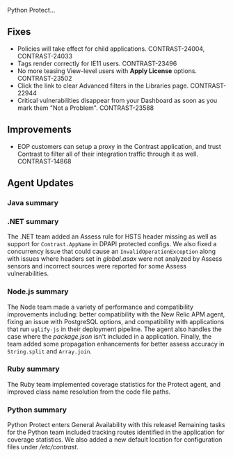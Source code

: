 <!--
title: "Contrast 3.5.3 - June 2018"
description: "Contrast 3.5.3 June 2018"
tags: "3.5.3 June Release Notes"
-->

Python Protect...

## Fixes

* Policies will take effect for child applications. CONTRAST-24004, CONTRAST-24033 
* Tags render correctly for IE11 users. CONTRAST-23496
* No more teasing View-level users with **Apply License** options. CONTRAST-23502
* Click the link to clear Advanced filters in the Libraries page. CONTRAST-22944
* Critical vulnerabilities disappear from your Dashboard as soon as you mark them "Not a Problem". CONTRAST-23588

## Improvements 

* EOP customers can setup a proxy in the Contrast application, and trust Contrast to filter all of their integration traffic through it as well. CONTRAST-14868 


## Agent Updates

### Java summary 


### .NET summary 

The .NET team added an Assess rule for HSTS header missing as well as support for `Contrast.AppName` in DPAPI protected configs. We also fixed a concurrency issue that could cause an `InvalidOperationException` along with issues where headers set in *global.asax* were not analyzed by Assess sensors and incorrect sources were reported for some Assess vulnerabilities. 

### Node.js summary 

The Node team made a variety of performance and compatibility improvements including: better compatibility with the New Relic APM agent, fixing an issue with PostgreSQL options, and compatibility with applications that run `uglify-js` in their deployment pipeline. The agent also handles the case where the *package.json* isn't included in a application. Finally, the team added some propagation enhancements for better assess accuracy in `String.split` and `Array.join`.

### Ruby summary 

The Ruby team implemented coverage statistics for the Protect agent, and improved class name resolution from the code file paths.

### Python summary

Python Protect enters General Availability with this release! Remaining tasks for the Python team included tracking routes identified in the application for coverage statistics. We also added a new default location for configuration files under */etc/contrast*.


